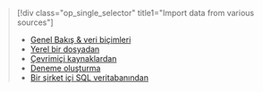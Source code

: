 > [!div class="op_single_selector" title1="Import data from various sources"]
> * [Genel Bakış & veri biçimleri](../articles/machine-learning/machine-learning-data-science-import-data.md)
> * [Yerel bir dosyadan](../articles/machine-learning/machine-learning-import-data-from-local-file.md)
> * [Çevrimiçi kaynaklardan](../articles/machine-learning/machine-learning-import-data-from-online-sources.md)
> * [Deneme oluşturma](../articles/machine-learning/machine-learning-import-data-from-an-experiment.md)
> * [Bir şirket içi SQL veritabanından](../articles/machine-learning/machine-learning-use-data-from-an-on-premises-sql-server.md)
>  

